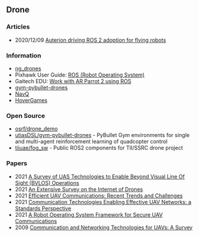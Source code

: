 ## Drone


### Articles
- 2020/12/09 [Auterion driving ROS 2 adoption for flying robots](https://auterion.com/auterion-driving-ros-2-adoption-for-flying-robots/)


### Information
- [ng_drones](http://wiki.ros.org/ng_drones)
- Pixhawk User Guide: [ROS (Robot Operating System)](https://docs.px4.io/master/en/ros/)
- Gaitech EDU: [Work with AR Parrot 2 using ROS](https://edu.gaitech.hk/drones/ar_parrot_2/ar-parrot-2-ros.html)
- [gym-pybullet-drones](https://utiasdsl.github.io/gym-pybullet-drones/)
- [NavQ](https://nxp.gitbook.io/8mmnavq/)
- [HoverGames](https://nxp.gitbook.io/hovergames/)



### Open Source
- [osrf/drone_demo](https://github.com/osrf/drone_demo)
- [utiasDSL/gym-pybullet-drones](https://github.com/utiasDSL/gym-pybullet-drones) - PyBullet Gym environments for single and multi-agent reinforcement learning of quadcopter control
- [tiiuae/fog_sw](https://github.com/tiiuae/fog_sw) - Public ROS2 components for TII/SSRC drone project


### Papers
- 2021 [A Survey of UAS Technologies to Enable Beyond Visual Line Of Sight (BVLOS) Operations](https://www.scitepress.org/Papers/2021/104469/104469.pdf)
- 2021 [An Extensive Survey on the Internet of Drones](https://arxiv.org/pdf/2007.12611.pdf)
- 2021 [Efficient UAV Communications: Recent Trends and Challenges](https://www.techscience.com/cmc/v67n1/41208)
- 2021 [Communication Technologies Enabling Effective UAV Networks: a Standards Perspective](https://hal.inria.fr/hal-03190494/file/Drone_Networking.pdf)
- 2021 [A Robot Operating System Framework for Secure UAV Communications](https://www.mdpi.com/1424-8220/21/4/1369/pdf)
- 2009 [Communication and Networking Technologies for UAVs: A Survey](https://arxiv.org/abs/2009.02280)


